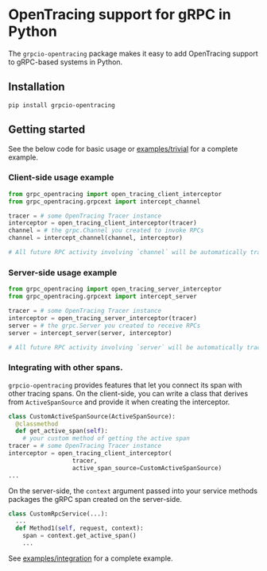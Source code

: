 # OpenTracing support for gRPC in Python

The `grpcio-opentracing` package makes it easy to add OpenTracing support to 
gRPC-based systems in Python.

## Installation

```
pip install grpcio-opentracing
```

## Getting started

See the below code for basic usage or [examples/trivial](examples/trivial) for a
complete example.

### Client-side usage example

```python
from grpc_opentracing import open_tracing_client_interceptor
from grpc_opentracing.grpcext import intercept_channel

tracer = # some OpenTracing Tracer instance
interceptor = open_tracing_client_interceptor(tracer)
channel = # the grpc.Channel you created to invoke RPCs
channel = intercept_channel(channel, interceptor)

# All future RPC activity involving `channel` will be automatically traced.
```

### Server-side usage example

```python
from grpc_opentracing import open_tracing_server_interceptor
from grpc_opentracing.grpcext import intercept_server

tracer = # some OpenTracing Tracer instance
interceptor = open_tracing_server_interceptor(tracer)
server = # the grpc.Server you created to receive RPCs
server = intercept_server(server, interceptor)

# All future RPC activity involving `server` will be automatically traced.
```

### Integrating with other spans.

`grpcio-opentracing` provides features that let you connect its span with other
tracing spans. On the client-side, you can write a class that derives from
`ActiveSpanSource` and provide it when creating the interceptor.

```python
class CustomActiveSpanSource(ActiveSpanSource):
  @classmethod
  def get_active_span(self):
    # your custom method of getting the active span
tracer = # some OpenTracing Tracer instance
interceptor = open_tracing_client_interceptor(
                  tracer,
                  active_span_source=CustomActiveSpanSource)
...
```

On the server-side, the `context` argument passed into your service methods
packages the gRPC span created on the server-side.

```python
class CustomRpcService(...):
  ...
  def Method1(self, request, context):
    span = context.get_active_span()
    ...
```

See [examples/integration](examples/integration) for a complete example.
